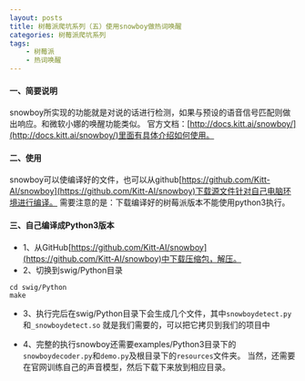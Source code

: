 ```yaml
---
layout: posts
title: 树莓派爬坑系列（五）使用snowboy做热词唤醒
categories: 树莓派爬坑系列
tags: 
    - 树莓派 
    - 热词唤醒
---
```


#### 一、简要说明
snowboy所实现的功能就是对说的话进行检测，如果与预设的语音信号匹配则做出响应。和微软小娜的唤醒功能类似。
官方文档：[http://docs.kitt.ai/snowboy/](http://docs.kitt.ai/snowboy/)里面有具体介绍如何使用。

#### 二、使用
snowboy可以使编译好的文件，也可以从github[https://github.com/Kitt-AI/snowboy](https://github.com/Kitt-AI/snowboy)下载源文件针对自己电脑环境进行编译。
需要注意的是：下载编译好的树莓派版本不能使用python3执行。

#### 三、自己编译成Python3版本
* 1、从GitHub[https://github.com/Kitt-AI/snowboy](https://github.com/Kitt-AI/snowboy)中下载压缩包，解压。
* 2、切换到swig/Python目录
```
cd swig/Python
make
```

* 3、执行完后在swig/Python目录下会生成几个文件，其中`snowboydetect.py`和`_snowboydetect.so`
就是我们需要的，可以把它拷贝到我们的项目中

* 4、完整的执行snowboy还需要examples/Python3目录下的`snowboydecoder.py`和`demo.py`及根目录下的`resources`文件夹。
当然，还需要在官网训练自己的声音模型，然后下载下来放到相应目录。
